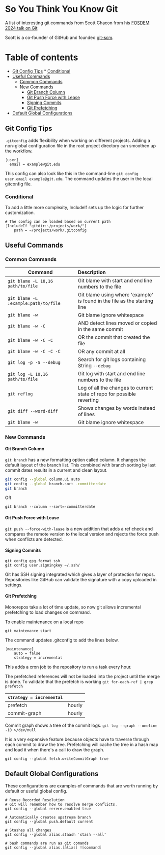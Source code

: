 # So You Think You Know Git

A list of interesting git commands from Scott Chacon from his [FOSDEM 2024 talk on Git](https://www.youtube.com/watch?v=aolI_Rz0ZqY)

Scott is a co-founder of GitHub and founded [git-scm](https://git-scm.com/).

Table of contents
=================
<!--ts-->
   * [Git Config Tips](#git-config-tips)
    * [Conditional](#conditional)
  * [Useful Commands](#useful-commands)
    * [Common Commands](#common-commands)
    * [New Commands](#new-commands)
      * [Git Branch Column](#git-branch-column)
      * [Git Push Force with Lease](#git-push-force-with-lease)
      * [Signing Commits](#signing-commits)
      * [Git Prefetching](#git-prefetching)
   * [Default Global Configurations](#default-global-configurations)
<!--te-->

## Git Config Tips

`.gitconfig` adds flexibility when working on different projects. Adding a non-global configuration file in the root project directory can smoothen up the workflow.
```gitconfig
[user]
  email = example@git.edu
```
This config can also look like this in the command-line `git config user.email example@git.edu`. The command updates the user in the local gitconfig file.

### Conditional
To add a little more complexity, IncludeIf sets up the logic for further customization.
```gitconfig
# The config can be loaded based on current path
[IncludeIf "gitdir:~/projects/work/"]
    path = ~/projects/work/.gitconfig
```

## Useful Commands

### Common Commands
|  Command  |  Description  |
| --------  | :------ |
| `git blame -L 10,16 path/to/file` |  Git blame with start and end line numbers to the file  |
| `git blame -L :example:path/to/file`|  Git blame using where 'example' is found in the file as the starting line |
| `git blame -w` | Git blame ignore whitespace |
| `git blame -w -C` | AND detect lines moved or copied in the same commit  |
| `git blame -w -C -C` | OR the commit that created the file |
| `git blame -w -C -C -C` | OR any commit at all |
| `git log -p -S --debug` | Search for git logs containing String `--debug` |
| `git log -L 10,16 path/to/file` |  Git log with start and end line numbers to the file  |
| `git reflog` | Log of all the changes to current state of repo for possible reverting |
| `git diff --word-diff` | Shows changes by words instead of lines |
| `git blame -w` | Git blame ignore whitespace |

### New Commands

#### Git Branch Column
`git branch` has a new formatting option called column. It changes the default layout of the branch list. This combined with branch sorting by last commit dates results in a current and clean layout.
```bash
git config --global column.ui auto
git config --global branch.sort -committerdate
git branch
```
OR
```
git branch --column --sort=-committerdate
```

#### Git Push Force with Lease
`git push --force-with-lease` is a new addition that adds a ref check and compares the remote version to the local version and rejects the force push when conflicts are detected.


#### Signing Commits
```
git config gpg.format ssh
git config user.signingkey ~/.ssh/
```
Git has SSH signing integrated which gives a layer of protection for repos. Repositories like GitHub can validate the signature with a copy uploaded in settings.


#### Git Prefetching
Monorepos take a lot of time update, so now git allows incremental prefetching to load changes on command.

To enable maintenance on a local repo
```
git maintenance start
```

The command updates .gitconfig to add the lines below.
```
[maintenance]
    auto = false
    strategy = incremental
```
This adds a cron job to the repository to run a task every hour.

The prefetched references will not be loaded into the project until the merge is done.
To validate that the prefetch is working
`git for-each-ref | grep prefetch`

|`strategy = incremental`| |
|-----|-----|
|prefetch | hourly|
|commit-graph | hourly|

Commit graph shows a tree of the commit logs.
`git log --graph --oneline -10 >/dev/null`

It is a very expensive feature because objects have to traverse through each commit to draw the tree.
Prefetching will cache the tree in a hash map and load it when there's a call to draw the graph.

```
git config --global fetch.writeCommitGraph true
```

## Default Global Configurations
These configurations are examples of commands that are worth running by default or useful global config.

```
# Reuse Recorded Resolution
# Git will remember how to resolve merge conflicts.
git config --global rerere.enabled true

# Automatically creates upstream branch
git config --global push.default current

# Stashes all changes
git config --global alias.staash 'stash --all'

# bash commands are run as git comands
git config --global alias.[alias] ![command]
```
